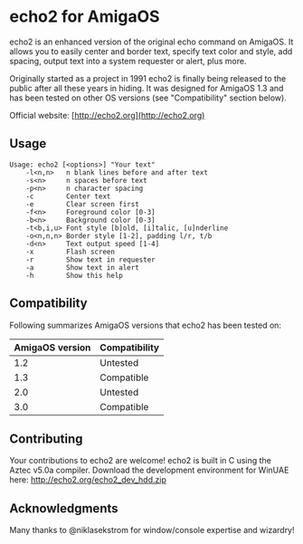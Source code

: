 # echo2 for AmigaOS

echo2 is an enhanced version of the original echo command on AmigaOS. It allows you to easily center and border text, specify text color and style, add spacing, output text into a system requester or alert, plus more.

Originally started as a project in 1991 echo2 is finally being released to the public after all these years in hiding. It was designed for AmigaOS 1.3 and has been tested on other OS versions (see "Compatibility" section below).

Official website: [http://echo2.org](http://echo2.org)


## Usage

```
Usage: echo2 [<options>] "Your text"
    -l<n,n>   n blank lines before and after text
    -s<n>     n spaces before text
    -p<n>     n character spacing
    -c        Center text
    -e        Clear screen first
    -f<n>     Foreground color [0-3]
    -b<n>     Background color [0-3]
    -t<b,i,u> Font style [b]old, [i]talic, [u]nderline
    -o<n,n,n> Border style [1-2], padding l/r, t/b
    -d<n>     Text output speed [1-4]
    -x        Flash screen
    -r        Show text in requester
    -a        Show text in alert
    -h        Show this help
```


## Compatibility

Following summarizes AmigaOS versions that echo2 has been tested on:

AmigaOS version | Compatibility
--------------- | -------------
1.2             | Untested
1.3             | Compatible
2.0             | Untested
3.0             | Compatible


## Contributing

Your contributions to echo2 are welcome! echo2 is built in C using the Aztec v5.0a compiler. Download the development environment for WinUAE here: http://echo2.org/echo2_dev_hdd.zip


## Acknowledgments

Many thanks to @niklasekstrom for window/console expertise and wizardry!
